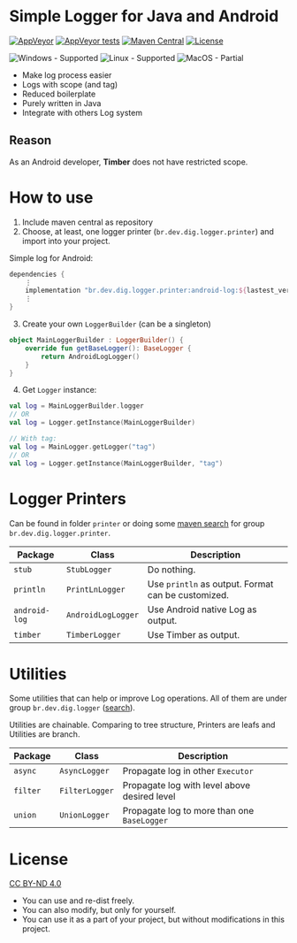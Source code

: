 Simple Logger for Java and Android
==================================
[![AppVeyor](https://img.shields.io/appveyor/build/DIG-/java-logger/main?logo=appveyor&logoColor=dddddd)](https://ci.appveyor.com/project/DIG-/java-logger/branch/main)
[![AppVeyor tests](https://img.shields.io/appveyor/tests/DIG-/java-logger/main?logo=appveyor&logoColor=dddddd)](https://ci.appveyor.com/project/DIG-/java-logger/branch/main)
[![Maven Central](https://img.shields.io/maven-central/v/br.dev.dig.logger/logger?label=maven)](https://search.maven.org/search?q=g:br.dev.dig.logger*)
[![License](https://img.shields.io/static/v1?label=license&message=CC%20BY-ND%204.0&color=blue)](https://creativecommons.org/licenses/by-nd/4.0/)

![Windows - Supported](https://img.shields.io/badge/windows-supported-success?logo=windows&logoColor=dddddd)
![Linux - Supported](https://img.shields.io/badge/linux-supported-success?logo=linux&logoColor=dddddd)
![MacOS - Partial](https://img.shields.io/badge/macos-partial-orange?logo=apple&logoColor=dddddd)

- Make log process easier
- Logs with scope (and tag)
- Reduced boilerplate
- Purely written in Java
- Integrate with others Log system

Reason
------
As an Android developer, **Timber** does not have restricted scope.

How to use
==========
1. Include maven central as repository
2. Choose, at least, one logger printer (`br.dev.dig.logger.printer`) and import into your project.

Simple log for Android:
```groovy
dependencies {
    ⋮
    implementation "br.dev.dig.logger.printer:android-log:${lastest_version}"
    ⋮
}

```
3. Create your own `LoggerBuilder` (can be a singleton)
```kotlin
object MainLoggerBuilder : LoggerBuilder() {
    override fun getBaseLogger(): BaseLogger {
        return AndroidLogLogger()
    }
}
```
4. Get `Logger` instance:
```kotlin
val log = MainLoggerBuilder.logger
// OR
val log = Logger.getInstance(MainLoggerBuilder)

// With tag:
val log = MainLogger.getLogger("tag")
// OR
val log = Logger.getInstance(MainLoggerBuilder, "tag")
```

Logger Printers
===============
Can be found in folder `printer` or doing some [maven search](https://search.maven.org/search?q=g:br.dev.dig.logger.printer) for group `br.dev.dig.logger.printer`.

| Package       | Class                 | Description |
|---------------|-----------------------|-------------|
| `stub`        | `StubLogger`          | Do nothing. |
| `println`     | `PrintLnLogger`       | Use `println` as output. Format can be customized. |
| `android-log` | `AndroidLogLogger`    | Use Android native Log as output. |
| `timber`      | `TimberLogger`        | Use Timber as output. |

Utilities
=========
Some utilities that can help or improve Log operations. All of them are under group `br.dev.dig.logger` ([search]((https://search.maven.org/search?q=g:br.dev.dig.logger))).

Utilities are chainable. Comparing to tree structure, Printers are leafs and Utilities are branch.

| Package       | Class                 | Description |
|---------------|-----------------------|-------------|
| `async`       | `AsyncLogger`         | Propagate log in other `Executor`|
| `filter`      | `FilterLogger`        | Propagate log with level above desired level |
| `union`       | `UnionLogger`         | Propagate log to more than one `BaseLogger` |

License
=======
[CC BY-ND 4.0](https://creativecommons.org/licenses/by-nd/4.0/)
- You can use and re-dist freely.
- You can also modify, but only for yourself.
- You can use it as a part of your project, but without modifications in this project.